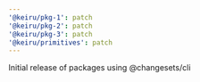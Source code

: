 ```yaml
---
'@keiru/pkg-1': patch
'@keiru/pkg-2': patch
'@keiru/pkg-3': patch
'@keiru/primitives': patch
---
```


Initial release of packages using @changesets/cli
